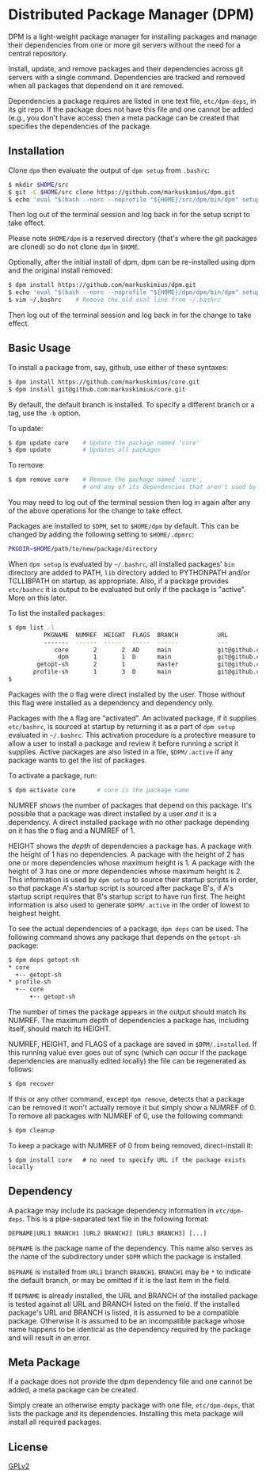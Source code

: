 # Distributed Package Manager (DPM)

DPM is a light-weight package manager for installing packages and manage their dependencies
from one or more git servers without the need for a central repository.

Install, update, and remove packages and their dependencies across git servers with a single command.
Dependencies are tracked and removed when all packages that dependend on it are removed.

Dependencies a package requires are listed in one text file, `etc/dpm-deps`, in its git repo.
If the package does not have this file and one cannot be added (e.g., you don't have access)
then a meta package can be created that specifies the dependencies of the package.

## Installation

Clone `dpm` then evaluate the output of `dpm setup` from `.bashrc`:

```bash
$ mkdir $HOME/src
$ git -C $HOME/src clone https://github.com/markuskimius/dpm.git
$ echo 'eval "$(bash --norc --noprofile "${HOME}/src/dpm/bin/dpm" setup)"' >> ~/.bashrc
```

Then log out of the terminal session and log back in for the setup script to take effect.

Please note `$HOME/dpm` is a reserved directory (that's where the git packages are cloned)
so do not clone `dpm` in `$HOME`.

Optionally, after the initial install of dpm, dpm can be re-installed using dpm and the original install removed:

```bash
$ dpm install https://github.com/markuskimius/dpm.git
$ echo 'eval "$(bash --norc --noprofile "${HOME}/dpm/dpm/bin/dpm" setup)"' >> ~/.bashrc
$ vim ~/.bashrc    # Remove the old eval line from ~/.bashrc
```

Then log out of the terminal session and log back in for the change to take effect.

## Basic Usage

To install a package from, say, github, use either of these syntaxes:

```bash
$ dpm install https://github.com/markuskimius/core.git
$ dpm install git@github.com:markuskimius/core.git
```

By default, the default branch is installed.
To specify a different branch or a tag, use the `-b` option.

To update:

```bash
$ dpm update core    # Update the package named 'core'
$ dpm update         # Updates all packages
```

To remove:

```bash
$ dpm remove core    # Remove the package named 'core',
                     # and any of its dependencies that aren't used by another package
```

You may need to log out of the terminal session
then log in again after any of the above operations for the change to take effect.

Packages are installed to `$DPM`, set to `$HOME/dpm` by default.
This can be changed by adding the following setting to `$HOME/.dpmrc`:

```bash
PKGDIR=$HOME/path/to/new/package/directory
```

When `dpm setup` is evaluated by `~/.bashrc`, all installed packages' `bin` directory are added to PATH,
`lib` directory added to PYTHONPATH and/or TCLLIBPATH on startup, as appropriate.
Also, if a package provides `etc/bashrc` it is output to be evaluated but only if the package is "active".
More on this later.

To list the installed packages:

```bash
$ dpm list -l
          PKGNAME  NUMREF  HEIGHT  FLAGS  BRANCH           URL
          -------  ------  ------  -----  ------           ---
             core       2       2  AD     main             git@github.com:markuskimius/core.git
              dpm       1       1  D      main             git@github.com:markuskimius/dpm.git
        getopt-sh       2       1         master           git@github.com:markuskimius/getopt-sh.git
       profile-sh       1       3  D      main             git@github.com:markuskimius/profile-sh.git
$
```

Packages with the `D` flag were direct installed by the user.
Those without this flag were installed as a dependency and dependency only.

Packages with the `A` flag are "activated".
An activated package, if it supplies `etc/bashrc`, is sourced at startup
by returning it as a part of `dpm setup` evaluated in `~/.bashrc`.
This activation procedure is a protective measure to allow a user to install a package
and review it before running a script it supplies.
Active packages are also listed in a file, `$DPM/.active`
if any package wants to get the list of packages.

To activate a package, run:
```bash
$ dpm activate core      # core is the package name
```

NUMREF shows the number of packages that depend on this package.
It's possible that a package was direct installed by a user *and* it is a dependency.
A direct installed package with no other package depending on it has the `D` flag and a NUMREF of 1.

HEIGHT shows the *depth* of dependencies a package has.
A package with the height of 1 has no dependencies.
A package with the height of 2 has one or more dependencies whose maximum height is 1.
A package with the height of 3 has one or more dependencies whose maximum height is 2.
This information is used by `dpm setup` to source their startup scripts in order,
so that package A's startup script is sourced after package B's,
if A's startup script requires that B's startup script to have run first.
The height information is also used to generate `$DPM/.active` in the order of lowest to heighest height.

To see the actual dependencies of a package, `dpm deps` can be used.
The following command shows any package that depends on the `getopt-sh` package:

```bash
$ dpm deps getopt-sh
* core
  +-- getopt-sh
* profile-sh
  +-- core
      +-- getopt-sh
```

The number of times the package appears in the output should match its NUMREF.
The maximum depth of dependencies a package has, including itself, should match its HEIGHT.

NUMREF, HEIGHT, and FLAGS of a package are saved in `$DPM/.installed`.
If this running value ever goes out of sync
(which can occur if the package dependencies are manually edited locally)
the file can be regenerated as follows:

```bash
$ dpm recover
```

If this or any other command, except `dpm remove`, detects that a package can be removed
it won't actually remove it but simply show a NUMREF of 0.
To remove all packages with NUMREF of 0, use the following command:

```bash
$ dpm cleanup
```

To keep a package with NUMREF of 0 from being removed, direct-install it:

```
$ dpm install core   # no need to specify URL if the package exists locally
```

## Dependency

A package may include its package dependency information in `etc/dpm-deps`.
This is a pipe-separated text file in the following format:

```
DEPNAME|URL1 BRANCH1 [URL2 BRANCH2] [URL3 BRANCH3] [...]
```

`DEPNAME` is the package name of the dependency.  This name also serves as the
name of the subdirectory under `$DPM` which the package is installed.

`DEPNAME` is installed from `URL1` branch `BRANCH1`.
`BRANCH1` may be `*` to indicate the default branch,
or may be omitted if it is the last item in the field.

If `DEPNAME` is already installed,
the URL and BRANCH of the installed package is tested against all URL and BRANCH listed on the field.
If the installed package's URL and BRANCH is listed,
it is assumed to be a compatible package.
Otherwise it is assumed to be an incompatible package whose name happens to be identical
as the dependency required by the package and will result in an error.

## Meta Package

If a package does not provide the dpm dependency file and one cannot be added,
a meta package can be created.

Simply create an otherwise empty package with one file, `etc/dpm-deps`,
that lists the package and its dependencies.
Installing this meta package will install all required packages.

## License

[GPLv2]


[GPLv2]: <https://github.com/markuskimius/dpm/blob/main/LICENSE>

